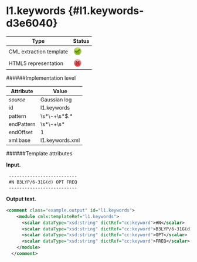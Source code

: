 # l1.keywords {#l1.keywords-d3e6040}


| Type                                                                                                                                                | Status                                                                                                                                              |
|----|----|
| CML extraction template                                                                                                                             | ![](/imgs/Total.png)                                                                                                                                |
| HTML5 representation                                                                                                                                | ![](/imgs/None.png)                                                                                                                                 |

######Implementation level

| Attribute                                                                                                                                           | Value                                                                                                                                               |
|----|----|
| *source*                                                                                                                                            | Gaussian log                                                                                                                                        |
| id                                                                                                                                                  | l1.keywords                                                                                                                                         |
| pattern                                                                                                                                             | \\s\*\\-+\\s\*\$.\*                                                                                                                                 |
| endPattern                                                                                                                                          | \\s\*\\-+\\s\*                                                                                                                                      |
| endOffset                                                                                                                                           | 1                                                                                                                                                   |
| xml:base                                                                                                                                            | l1.keywords.xml                                                                                                                                     |

######Template attributes

**Input.**

     --------------------------
     #N B3LYP/6-31G(d) OPT FREQ
     --------------------------
      

**Output text.**

```xml
<comment class="example.output" id="l1.keywords">
    <module cmlx:templateRef="l1.keywords">
      <scalar dataType="xsd:string" dictRef="cc:keyword">#N</scalar>
      <scalar dataType="xsd:string" dictRef="cc:keyword">B3LYP/6-31G(d)</scalar>
      <scalar dataType="xsd:string" dictRef="cc:keyword">OPT</scalar>
      <scalar dataType="xsd:string" dictRef="cc:keyword">FREQ</scalar>
    </module>
  </comment>
```
